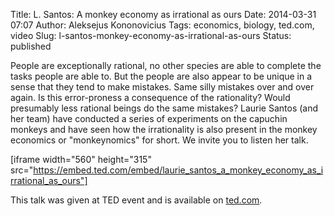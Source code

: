 Title: L. Santos: A monkey economy as irrational as ours
Date: 2014-03-31 07:07
Author: Aleksejus Kononovicius
Tags: economics, biology, ted.com, video
Slug: l-santos-monkey-economy-as-irrational-as-ours
Status: published

People are
exceptionally rational, no other species are able to complete the tasks
people are able to. But the people are also appear to be unique in a
sense that they tend to make mistakes. Same silly mistakes over and over
again. Is this error-proness a consequence of the rationality? Would
presumably less rational beings do the same mistakes? Laurie Santos (and
her team) have conducted a series of experiments on the capuchin monkeys
and have seen how the irrationality is also present in the monkey
economics or "monkeynomics" for short. We invite you to listen her
talk.

[iframe width="560" height="315"
src="https://embed.ted.com/embed/laurie_santos_a_monkey_economy_as_irrational_as_ours"]

This talk was given at TED event and is available on
[ted.com](https://www.ted.com/talks/laurie_santos_a_monkey_economy_as_irrational_as_ours).
